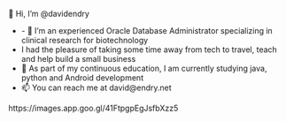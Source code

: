 👋 Hi, I’m @davidendry

<ul>
<li>- 👀 I’m an experienced Oracle Database Administrator specializing in clinical research for biotechnology</li>
<li>I had the pleasure of taking some time away from tech to travel, teach and help build a small business</li>
<li>🌱 As part of my continuous education, I am currently studying java, python and Android development</li>
<li>📫 You can reach me at david@endry.net</li>
</ul>
https://images.app.goo.gl/41FtpgpEgJsfbXzz5


<!---
davidendry/davidendry is a ✨ special ✨ repository because its `README.md` (this file) appears on your GitHub profile.
You can click the Preview link to take a look at your changes.
--->
